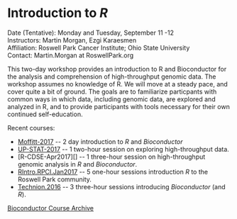 # Introduction to _R_

Date (Tentative): Monday and Tuesday, September 11 -12<br />
Instructors: Martin Morgan, Ezgi Karaesmen<br />
Affiliation: Roswell Park Cancer Institute; Ohio State University<br />
Contact: Martin.Morgan at RoswellPark.org

This two-day workshop provides an introduction to R and Bioconductor for the analysis and comprehension of high-throughput genomic data. The workshop assumes no knowledge of R. We will move at a steady pace, and cover quite a bit of ground. The goals are to familiarize particpants with common ways in which data, including genomic data, are explored and analyzed in R, and to provide participants with tools necessary for their own continued self-education.

Recent courses:

- [Moffitt-2017][] -- 2 day introduction to _R_ and _Bioconductor_
- [UP-STAT-2017][] -- 1 two-hour session on exploring high-throughput data.
- [R-CDSE-Apr2017][] -- 1 three-hour session on high-throughput genomic analysis in
  _R_ and _Bioconductor_.
- [RIntro.RPCI.Jan2017][] -- 5 one-hour sessions introduction _R_ to the
  Roswell Park community.
- [Technion.2016][] -- 3 three-hour sessions introducing
  _Bioconductor_ (and _R_).

[Bioconductor Course Archive][]

[Moffitt-2017]: https://github.com/Bioconductor/BiocIntro/blob/Moffitt-2017/README.md
[UP-STAT-2017]:  https://github.com/Bioconductor/BiocIntro/blob/UP-STAT-2017/README.md
[R.CDSE.Apr2017]:  https://github.com/Bioconductor/BiocIntro/blob/R-HTG-CDSE-Apr-2017/README.md
[RIntro.RPCI.Jan2017]: https://github.com/Bioconductor/BiocIntro/blob/R-Intro-RPCI-Jan-2017/README.md
[Technion.2016]: https://github.com/Bioconductor/BiocIntro/blob/Technion-2016/README.md
[Bioconductor Course Archive]: https://bioconductor.org/help/course-materials
